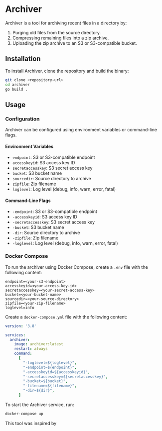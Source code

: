 # Archiver

Archiver is a tool for archiving recent files in a directory by:
1. Purging old files from the source directory.
2. Compressing remaining files into a zip archive.
3. Uploading the zip archive to an S3 or S3-compatible bucket.

## Installation

To install Archiver, clone the repository and build the binary:

```sh
git clone <repository-url>
cd archiver
go build .
```

## Usage

### Configuration

Archiver can be configured using environment variables or command-line flags.

#### Environment Variables

- `endpoint`: S3 or S3-compatible endpoint
- `accesskeyid`: S3 access key ID
- `secretaccesskey`: S3 secret access key
- `bucket`: S3 bucket name
- `sourcedir`: Source directory to archive
- `zipfile`: Zip filename
- `loglevel`: Log level (debug, info, warn, error, fatal)

#### Command-Line Flags

- `-endpoint`: S3 or S3-compatible endpoint
- `-accesskeyid`: S3 access key ID
- `-secretaccesskey`: S3 secret access key
- `-bucket`: S3 bucket name
- `-dir`: Source directory to archive
- `-zipfile`: Zip filename
- `-loglevel`: Log level (debug, info, warn, error, fatal)

### Docker Compose

To run the archiver using Docker Compose, create a `.env` file with the following content:

```env
endpoint=<your-s3-endpoint>
accesskeyid=<your-access-key-id>
secretaccesskey=<your-secret-access-key>
bucket=<your-bucket-name>
sourcedir=<your-source-directory>
zipfile=<your-zip-filename>
loglevel=info
```

Create a `docker-compose.yml` file with the following content:

```yaml
version: '3.8'

services:
  archiver:
    image: archiver:latest
    restart: always
    command:
      [
        "-loglevel=${loglevel}",
        "-endpoint=${endpoint}",
        "-accesskeyid=${accesskeyid}",
        "-secretaccesskey=${secretaccesskey}",
        "-bucket=${bucket}",
        "-filename=${filename}",
        "-dir=${dir}",
      ]
```

To start the Archiver service, run:

```sh
docker-compose up
```

This tool was inspired by 
